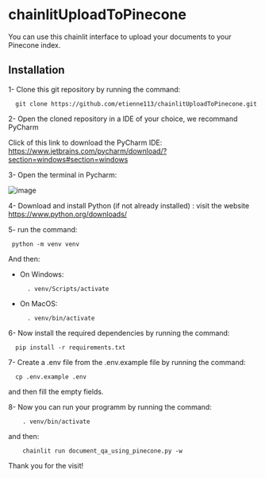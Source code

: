 # chainlitUploadToPinecone
You can use this chainlit interface to upload your documents to your Pinecone index.

## Installation

1- Clone this git repository by running the command: 
```shell
  git clone https://github.com/etienne113/chainlitUploadToPinecone.git
```
  
2- Open the cloned repository in a IDE of your choice, we recommand PyCharm

  Click of this link to download the PyCharm IDE: https://www.jetbrains.com/pycharm/download/?section=windows#section=windows
  
3- Open the terminal in Pycharm: 

  ![image](https://github.com/etienne113/chainlitUploadToPinecone/assets/96786848/7f313354-27f0-4f6e-934c-51815132ea60)
  
4- Download and install  Python (if not already installed) : visit the website https://www.python.org/downloads/

5- run the command:
  ```shell
   python -m venv venv
  ```
And then:
  * On Windows:
    ```shell
      . venv/Scripts/activate
    ```
  * On MacOS:
    ```shell
      . venv/bin/activate
    ```
6- Now install the required dependencies by running the command:
```shell
  pip install -r requirements.txt
```
7- Create a .env file from the .env.example file by running the command:
  ```shell
    cp .env.example .env
  ```
and then fill the empty fields.

8- Now you can run your programm by running the command:
```shell
    . venv/bin/activate
```
and then: 
```shell
    chainlit run document_qa_using_pinecone.py -w
```

  Thank you for the visit! 
